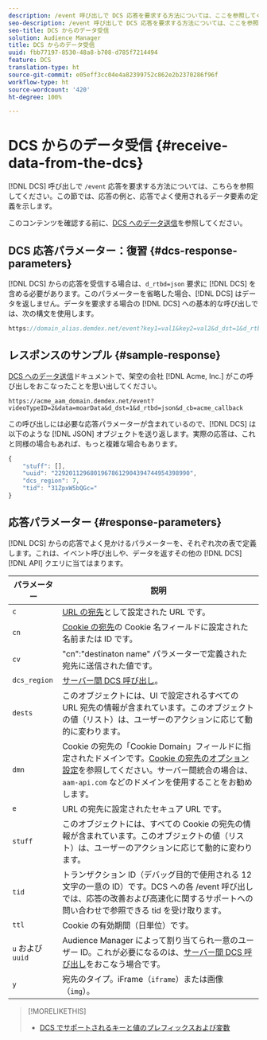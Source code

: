 ```yaml
---
description: /event 呼び出しで DCS 応答を要求する方法については、ここを参照してください。この節では、応答の例と、応答でよく使用されるデータ要素の定義を示します。
seo-description: /event 呼び出しで DCS 応答を要求する方法については、ここを参照してください。この節では、応答の例と、応答でよく使用されるデータ要素の定義を示します。
seo-title: DCS からのデータ受信
solution: Audience Manager
title: DCS からのデータ受信
uuid: fbb77197-8530-48a8-b708-d785f7214494
feature: DCS
translation-type: ht
source-git-commit: e05eff3cc04e4a82399752c862e2b2370286f96f
workflow-type: ht
source-wordcount: '420'
ht-degree: 100%

---
```



# DCS からのデータ受信 {#receive-data-from-the-dcs}

[!DNL DCS] 呼び出しで `/event` 応答を要求する方法については、こちらを参照してください。この節では、応答の例と、応答でよく使用されるデータ要素の定義を示します。

このコンテンツを確認する前に、[DCS へのデータ送信](../../../api/dcs-intro/dcs-event-calls/dcs-url-send.md)を参照してください。

## DCS 応答パラメーター：復習 {#dcs-response-parameters}

[!DNL DCS] からの応答を受信する場合は、`d_rtbd=json` 要求に [!DNL DCS] を含める必要があります。このパラメーターを省略した場合、[!DNL DCS] はデータを返しません。データを要求する場合の [!DNL DCS] への基本的な呼び出しでは、次の構文を使用します。

```js
https://domain_alias.demdex.net/event?key1=val1&key2=val2&d_dst=1&d_rtbd=json&d_cb=callback
```

## レスポンスのサンプル {#sample-response}

[DCS へのデータ送信](../../../api/dcs-intro/dcs-event-calls/dcs-url-send.md)ドキュメントで、架空の会社 [!DNL Acme, Inc.] がこの呼び出しをおこなったことを思い出してください。

`https://acme_aam_domain.demdex.net/event?videoTypeID=2&data=moarData&d_dst=1&d_rtbd=json&d_cb=acme_callback`

この呼び出しには必要な応答パラメーターが含まれているので、[!DNL DCS] は以下のような [!DNL JSON] オブジェクトを送り返します。実際の応答は、これと同様の場合もあれば、もっと複雑な場合もあります。

```js
{
    "stuff": [],
    "uuid": "22920112968019678612904394744954398990",
    "dcs_region": 7,
    "tid": "31ZpxW5bQGc="
}
```

## 応答パラメーター {#response-parameters}

[!DNL DCS] からの応答でよく見かけるパラメーターを、それぞれ次の表で定義します。これは、イベント呼び出しや、データを返すその他の [!DNL DCS][!DNL API] クエリに当てはまります。

| パラメーター | 説明 |
|--- |--- |
| `c` | [URL の宛先](../../../features/destinations/create-url-destination.md)として設定された URL です。 |
| `cn` | [Cookie の宛先](../../../features/destinations/create-cookie-destination.md)の Cookie 名フィールドに設定された名前または ID です。 |
| `cv` | &quot;cn&quot;:&quot;destinaton name&quot; パラメーターで定義された宛先に送信された値です。 |
| `dcs_region` | [サーバー間 DCS 呼び出し](../../../api/dcs-intro/dcs-api-reference/dcs-regions.md)。 |
| `dests` | このオブジェクトには、UI で設定されるすべての URL 宛先の情報が含まれています。このオブジェクトの値（リスト）は、ユーザーのアクションに応じて動的に変わります。 |
| `dmn` | Cookie の宛先の「Cookie Domain」フィールドに指定されたドメインです。[Cookie の宛先のオプション設定](../../../features/destinations/cookie-destination-options.md)を参照してください。サーバー間統合の場合は、`aam-api.com` などのドメインを使用することをお勧めします。 |
| `e` | URL の宛先に設定されたセキュア URL です。 |
| `stuff` | このオブジェクトには、すべての Cookie の宛先の情報が含まれています。このオブジェクトの値（リスト）は、ユーザーのアクションに応じて動的に変わります。 |
| `tid` | トランザクション ID（デバッグ目的で使用される 12 文字の一意の ID）です。DCS への各 /event 呼び出しでは、応答の改善および高速化に関するサポートへの問い合わせで参照できる tid を受け取ります。 |
| `ttl` | Cookie の有効期間（日単位）です。 |
| `u` および `uuid` | Audience Manager によって割り当てられ一意のユーザー ID。これが必要になるのは、[サーバー間 DCS 呼び出し](../../../api/dcs-intro/dcs-s2s/dcs-s2s-calls.md)をおこなう場合です。 |
| `y` | 宛先のタイプ。iFrame（`iframe`）または画像（`img`）。 |

>[!MORELIKETHIS]
>
>* [DCS でサポートされるキーと値のプレフィックスおよび変数](../../../api/dcs-intro/dcs-api-reference/dcs-keys.md)


